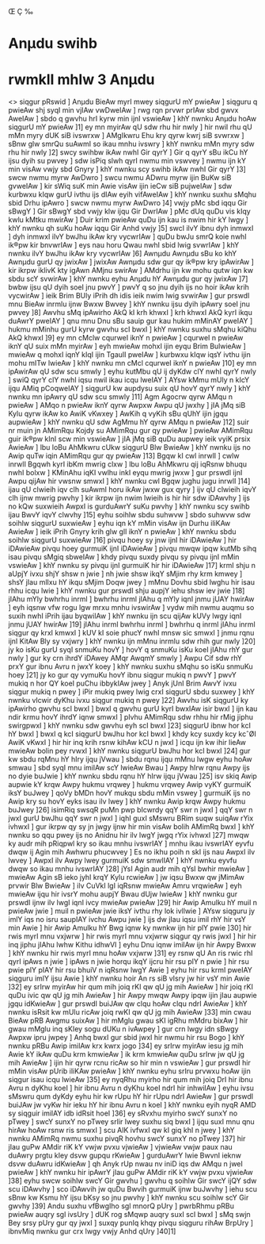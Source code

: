 Œ Ç ‰
# Anµdu swihb
# rwmklI mhlw 3 Anµdu  
<> siqgur pRswid ]
Anµdu BieAw myrI mwey siqgurU mY pwieAw ]
siqguru q pwieAw shj syqI min vjIAw vwDweIAw ]
rwg rqn prvwr prIAw sbd gwvx AweIAw ]
sbdo q gwvhu hrI kyrw min ijnI vswieAw ]
khY nwnku Anµdu hoAw siqgurU mY pwieAw ]1]
ey mn myirAw qU sdw rhu hir nwly ]
hir nwil rhu qU mMn myry dUK siB ivswrxw ]
AMgIkwru Ehu kry qyrw kwrj siB svwrxw ]
sBnw glw smrQu suAwmI so ikau mnhu ivswry ]
khY nwnku mMn myry sdw rhu hir nwly ]2]
swcy swihbw ikAw nwhI Gir qyrY ]
Gir q qyrY sBu ikCu hY ijsu dyih su pwvey ]
sdw isPiq slwh qyrI nwmu min vswvey ]
nwmu ijn kY min visAw vwjy sbd Gnyry ]
khY nwnku scy swihb ikAw nwhI Gir qyrY ]3]
swcw nwmu myrw AwDwro ]
swcu nwmu ADwru myrw ijin BuKw siB gvweIAw ]
kir sWiq suK min Awie visAw ijin ieCw siB pujweIAw ]
sdw kurbwxu kIqw gurU ivthu ijs dIAw eyih vifAweIAw ]
khY nwnku suxhu sMqhu sbid Drhu ipAwro ]
swcw nwmu myrw AwDwro ]4]
vwjy pMc sbd iqqu Gir sBwgY ]
Gir sBwgY sbd vwjy klw ijqu Gir DwrIAw ]
pMc dUq quDu vis kIqy kwlu kMtku mwirAw ]
Duir krim pwieAw quDu ijn kau is nwim hir kY lwgy ]
khY nwnku qh suKu hoAw iqqu Gir Anhd vwjy ]5]
swcI ilvY ibnu dyh inmwxI ]
dyh inmwxI ilvY bwJhu ikAw kry vycwrIAw ]
quDu bwJu smrQ koie nwhI ik®pw kir bnvwrIAw ]
eys nau horu Qwau nwhI sbid lwig svwrIAw ]
khY nwnku ilvY bwJhu ikAw kry vycwrIAw ]6]
Awnµdu Awnµdu sBu ko khY Awnµdu gurU qy jwixAw ]
jwixAw Awnµdu sdw gur qy ik®pw kry ipAwirAw ]
kir ikrpw iklivK kty igAwn AMjnu swirAw ]
AMdrhu ijn kw mohu qutw iqn kw sbdu scY svwirAw ]
khY nwnku eyhu Anµdu hY Awnµdu gur qy jwixAw ]7]
bwbw ijsu qU dyih soeI jnu pwvY ]
pwvY q so jnu dyih ijs no hoir ikAw krih vycwirAw ]
ieik Brim BUly iPrih dh idis ieik nwim lwig svwirAw ]
gur prswdI mnu BieAw inrmlu ijnw Bwxw Bwvey ]
khY nwnku ijsu dyih ipAwry soeI jnu pwvey ]8]
Awvhu sMq ipAwirho AkQ kI krh khwxI ]
krh khwxI AkQ kyrI ikqu duAwrY pweIAY ]
qnu mnu Dnu sBu sauip gur kau hukim mMinAY pweIAY ]
hukmu mMinhu gurU kyrw gwvhu scI bwxI ]
khY nwnku suxhu sMqhu kiQhu AkQ khwxI ]9]
ey mn cMclw cqurweI iknY n pwieAw ]
cqurweI n pwieAw iknY qU suix mMn myirAw ]
eyh mwieAw mohxI ijin eyqu Brim BulwieAw ]
mwieAw q mohxI iqnY kIqI ijin TgaulI pweIAw ]
kurbwxu kIqw iqsY ivthu ijin mohu mITw lwieAw ]
khY nwnku mn cMcl cqurweI iknY n pwieAw ]10]
ey mn ipAwirAw qU sdw scu smwly ]
eyhu kutMbu qU ij dyKdw clY nwhI qyrY nwly ]
swiQ qyrY clY nwhI iqsu nwil ikau icqu lweIAY ]
AYsw kMmu mUly n kIcY ijqu AMiq pCoqweIAY ]
siqgurU kw aupdysu suix qU hovY qyrY nwly ]
khY nwnku mn ipAwry qU sdw scu smwly ]11]
Agm Agocrw qyrw AMqu n pwieAw ]
AMqo n pwieAw iknY qyrw Awpxw Awpu qU jwxhy ]
jIA jMq siB Kylu qyrw ikAw ko AwiK vKwxey ]
AwKih q vyKih sBu qUhY ijin jgqu aupwieAw ]
khY nwnku qU sdw AgMmu hY qyrw AMqu n pwieAw ]12]
suir nr muin jn AMimRqu Kojdy su AMimRqu gur qy pwieAw ]
pwieAw AMimRqu guir ik®pw kInI scw min vswieAw ]
jIA jMq siB quDu aupwey ieik vyiK prsix AwieAw ]
lbu loBu AhMkwru cUkw siqgurU Blw BwieAw ]
khY nwnku ijs no Awip quTw iqin AMimRqu gur qy pwieAw ]13]
Bgqw kI cwl inrwlI ]
cwlw inrwlI Bgqwh kyrI ibKm mwrig clxw ]
lbu loBu AhMkwru qij iqRsnw bhuqu nwhI bolxw ]
KMinAhu iqKI vwlhu inkI eyqu mwrig jwxw ]
gur prswdI ijnI Awpu qijAw hir vwsnw smwxI ]
khY nwnku cwl Bgqw jughu jugu inrwlI ]14]
ijau qU clwieih iqv clh suAwmI horu ikAw jwxw gux qyry ]
ijv qU clwieih iqvY clh ijnw mwrig pwvhy ]
kir ikrpw ijn nwim lwieih is hir hir sdw iDAwvhy ]
ijs no kQw suxwieih AwpxI is gurduAwrY suKu pwvhy ]
khY nwnku scy swihb ijau BwvY iqvY clwvhy ]15]
eyhu soihlw sbdu suhwvw ]
sbdo suhwvw sdw soihlw siqgurU suxwieAw ]
eyhu iqn kY mMin visAw ijn Durhu iliKAw AwieAw ]
ieik iPrih Gnyry krih glw glI iknY n pwieAw ]
khY nwnku sbdu soihlw siqgurU suxwieAw ]16]
pivqu hoey sy jnw ijnI hir iDAwieAw ]
hir iDAwieAw pivqu hoey gurmuiK ijnI iDAwieAw ]
pivqu mwqw ipqw kutMb sihq isau pivqu sMgiq sbweIAw ]
khdy pivqu suxdy pivqu sy pivqu ijnI mMin vswieAw ]
khY nwnku sy pivqu ijnI gurmuiK hir hir iDAwieAw ]17]
krmI shju n aUpjY ivxu shjY shsw n jwie ]
nh jwie shsw ikqY sMjim rhy krm kmwey ]
shsY jIau mlIxu hY ikqu sMjim Doqw jwey ]
mMnu Dovhu sbid lwghu hir isau rhhu icqu lwie ]
khY nwnku gur prswdI shju aupjY iehu shsw iev jwie ]18]
jIAhu mYly bwhrhu inrml ]
bwhrhu inrml jIAhu q mYly iqnI jnmu jUAY hwirAw ]
eyh iqsnw vfw rogu lgw mrxu mnhu ivswirAw ]
vydw mih nwmu auqmu so suxih nwhI iPrih ijau byqwilAw ]
khY nwnku ijn scu qijAw kUVy lwgy iqnI jnmu jUAY hwirAw ]19]
jIAhu inrml bwhrhu inrml ]
bwhrhu q inrml jIAhu inrml siqgur qy krxI kmwxI ]
kUV kI soie phucY nwhI mnsw sic smwxI ]
jnmu rqnu ijnI KitAw Bly sy vxjwry ]
khY nwnku ijn mMnu inrmlu sdw rhih gur nwly ]20]
jy ko isKu gurU syqI snmuKu hovY ]
hovY q snmuKu isKu koeI jIAhu rhY gur nwly ]
gur ky crn ihrdY iDAwey AMqr AwqmY smwly ]
Awpu Cif sdw rhY prxY gur ibnu Avru n jwxY koey ]
khY nwnku suxhu sMqhu so isKu snmuKu hoey ]21]
jy ko gur qy vymuKu hovY ibnu siqgur mukiq n pwvY ]
pwvY mukiq n hor QY koeI puChu ibbykIAw jwey ]
Anyk jUnI Brim AwvY ivxu siqgur mukiq n pwey ]
iPir mukiq pwey lwig crxI siqgurU sbdu suxwey ]
khY nwnku vIcwir dyKhu ivxu siqgur mukiq n pwey ]22]
Awvhu isK siqgurU ky ipAwirho gwvhu scI bwxI ]
bwxI q gwvhu gurU kyrI bwxIAw isir bwxI ]
ijn kau ndir krmu hovY ihrdY iqnw smwxI ]
pIvhu AMimRqu sdw rhhu hir rMig jiphu swirgpwxI ]
khY nwnku sdw gwvhu eyh scI bwxI ]23]
siqgurU ibnw hor kcI hY bwxI ]
bwxI q kcI siqgurU bwJhu hor kcI bwxI ]
khdy kcy suxdy kcy kcˆØI AwiK vKwxI ]
hir hir inq krih rsnw kihAw kCU n jwxI ]
icqu ijn kw ihir lieAw mwieAw bolin pey rvwxI ]
khY nwnku siqgurU bwJhu hor kcI bwxI ]24]
gur kw sbdu rqMnu hY hIry ijqu jVwau ]
sbdu rqnu ijqu mMnu lwgw eyhu hoAw smwau ]
sbd syqI mnu imilAw scY lwieAw Bwau ]
Awpy hIrw rqnu Awpy ijs no dyie buJwie ]
khY nwnku sbdu rqnu hY hIrw ijqu jVwau ]25]
isv skiq Awip aupwie kY krqw Awpy hukmu vrqwey ]
hukmu vrqwey Awip vyKY gurmuiK iksY buJwey ]
qoVy bMDn hovY mukqu sbdu mMin vswey ]
gurmuiK ijs no Awip kry su hovY eyks isau ilv lwey ]
khY nwnku Awip krqw Awpy hukmu buJwey ]26]
isimRiq swsqR puMn pwp bIcwrdy qqY swr n jwxI ]
qqY swr n jwxI gurU bwJhu qqY swr n jwxI ]
iqhI guxI sMswru BRim suqw suiqAw rYix ivhwxI ]
gur ikrpw qy sy jn jwgy ijnw hir min visAw bolih AMimRq bwxI ]
khY nwnku so qqu pwey ijs no Anidnu hir ilv lwgY jwgq rYix ivhwxI ]27]
mwqw ky audr mih pRiqpwl kry so ikau mnhu ivswrIAY ]
mnhu ikau ivswrIAY eyvfu dwqw ij Agin mih Awhwru phucwvey ]
Es no ikhu poih n skI ijs nau AwpxI ilv lwvey ]
AwpxI ilv Awpy lwey gurmuiK sdw smwlIAY ]
khY nwnku eyvfu dwqw so ikau mnhu ivswrIAY ]28]
jYsI Agin audr mih qYsI bwhir mwieAw ]
mwieAw Agin sB ieko jyhI krqY Kylu rcwieAw ]
jw iqsu Bwxw qw jMimAw prvwir Blw BwieAw ]
ilv CuVkI lgI iqRsnw mwieAw Amru vrqwieAw ]
eyh mwieAw ijqu hir ivsrY mohu aupjY Bwau dUjw lwieAw ]
khY nwnku gur prswdI ijnw ilv lwgI iqnI ivcy mwieAw pwieAw ]29]
hir Awip Amulku hY muil n pwieAw jwie ]
muil n pwieAw jwie iksY ivthu rhy lok ivllwie ]
AYsw siqguru jy imlY iqs no isru saupIAY ivchu Awpu jwie ]
ijs dw jIau iqsu imil rhY hir vsY min Awie ]
hir Awip Amulku hY Bwg iqnw ky nwnkw ijn hir plY pwie ]30]
hir rwis myrI mnu vxjwrw ]
hir rwis myrI mnu vxjwrw siqgur qy rwis jwxI ]
hir hir inq jiphu jIAhu lwhw Kithu idhwVI ]
eyhu Dnu iqnw imilAw ijn hir Awpy Bwxw ]
khY nwnku hir rwis myrI mnu hoAw vxjwrw ]31]
ey rsnw qU An ris rwic rhI qyrI ipAws n jwie ]
ipAws n jwie horqu ikqY ijcru hir rsu plY n pwie ]
hir rsu pwie plY pIAY hir rsu bhuiV n iqRsnw lwgY Awie ]
eyhu hir rsu krmI pweIAY siqguru imlY ijsu Awie ]
khY nwnku hoir An rs siB vIsry jw hir vsY min Awie ]32]
ey srIrw myirAw hir qum mih joiq rKI qw qU jg mih AwieAw ]
hir joiq rKI quDu ivic qw qU jg mih AwieAw ]
hir Awpy mwqw Awpy ipqw ijin jIau aupwie jgqu idKwieAw ]
gur prswdI buiJAw qw clqu hoAw clqu ndrI AwieAw ]
khY nwnku isRsit kw mUlu ricAw joiq rwKI qw qU jg mih AwieAw ]33]
min cwau BieAw pRB Awgmu suixAw ]
hir mMglu gwau sKI igRhu mMdru bixAw ]
hir gwau mMglu inq sKIey sogu dUKu n ivAwpey ]
gur crn lwgy idn sBwgy Awpxw ipru jwpey ]
Anhq bwxI gur sbid jwxI hir nwmu hir rsu Bogo ]
khY nwnku pRBu Awip imilAw krx kwrx jogo ]34]
ey srIrw myirAw iesu jg mih Awie kY ikAw quDu krm kmwieAw ]
ik krm kmwieAw quDu srIrw jw qU jg mih AwieAw ]
ijin hir qyrw rcnu ricAw so hir min n vswieAw ]
gur prswdI hir mMin visAw pUrib iliKAw pwieAw ]
khY nwnku eyhu srIru prvwxu hoAw ijin siqgur isau icqu lwieAw ]35]
ey nyqRhu myirho hir qum mih joiq DrI hir ibnu Avru n dyKhu koeI ]
hir ibnu Avru n dyKhu koeI ndrI hir inhwilAw ]
eyhu ivsu sMswru qum dyKdy eyhu hir kw rUpu hY hir rUpu ndrI AwieAw ]
gur prswdI buiJAw jw vyKw hir ieku hY hir ibnu Avru n koeI ]
khY nwnku eyih nyqR AMD sy siqguir imilAY idb idRsit hoeI ]36]
ey sRvxhu myirho swcY sunxY no pTwey ]
swcY sunxY no pTwey srIir lwey suxhu siq bwxI ]
ijqu suxI mnu qnu hirAw hoAw rsnw ris smwxI ]
scu AlK ivfwxI qw kI giq khI n jwey ]
khY nwnku AMimRq nwmu suxhu pivqR hovhu swcY sunxY no pTwey ]37]
hir jIau guPw AMdir riK kY vwjw pvxu vjwieAw ]
vjwieAw vwjw paux nau duAwry prgtu kIey dsvw gupqu rKwieAw ]
gurduAwrY lwie BwvnI ieknw dsvw duAwru idKwieAw ]
qh Anyk rUp nwau nv iniD iqs dw AMqu n jweI pwieAw ]
khY nwnku hir ipAwrY jIau guPw AMdir riK kY vwjw pvxu vjwieAw ]38]
eyhu swcw soihlw swcY Gir gwvhu ]
gwvhu q soihlw Gir swcY ijQY sdw scu iDAwvhy ]
sco iDAwvih jw quDu Bwvih gurmuiK ijnw buJwvhy ]
iehu scu sBnw kw Ksmu hY ijsu bKsy so jnu pwvhy ]
khY nwnku scu soihlw scY Gir gwvhy ]39]
Andu suxhu vfBwgIho sgl mnorQ pUry ]
pwrbRhmu pRBu pwieAw auqry sgl ivsUry ]
dUK rog sMqwp auqry suxI scI bwxI ]
sMq swjn Bey srsy pUry gur qy jwxI ]
suxqy punIq khqy pivqu siqguru rihAw BrpUry ]
ibnvMiq nwnku gur crx lwgy vwjy Anhd qUry ]40]1]
